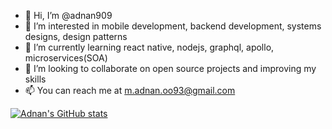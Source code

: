 - 👋 Hi, I’m @adnan909
- 👀 I’m interested in mobile development, backend development, systems designs, design patterns
- 🌱 I’m currently learning react native, nodejs, graphql, apollo, microservices(SOA)
- 💞️ I’m looking to collaborate on open source projects and improving my skills
- 📫 You can reach me at m.adnan.oo93@gmail.com

<!---
adnan909/adnan909 is a ✨ special ✨ repository because its `README.md` (this file) appears on your GitHub profile.
You can click the Preview link to take a look at your changes.
--->
[![Adnan's GitHub stats](https://github-readme-stats.vercel.app/api?username=adnan909)](https://github.com/adnan909)
